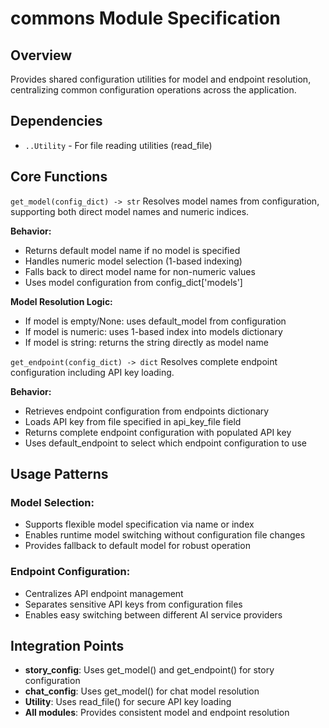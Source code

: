 # commons Module Specification

## Overview
Provides shared configuration utilities for model and endpoint resolution, centralizing common configuration operations across the application.

## Dependencies
- `..Utility` - For file reading utilities (read_file)

## Core Functions

`get_model(config_dict) -> str`
Resolves model names from configuration, supporting both direct model names and numeric indices.

**Behavior:**
- Returns default model name if no model is specified
- Handles numeric model selection (1-based indexing)
- Falls back to direct model name for non-numeric values
- Uses model configuration from config_dict['models']

**Model Resolution Logic:**
- If model is empty/None: uses default_model from configuration
- If model is numeric: uses 1-based index into models dictionary
- If model is string: returns the string directly as model name

`get_endpoint(config_dict) -> dict`
Resolves complete endpoint configuration including API key loading.

**Behavior:**
- Retrieves endpoint configuration from endpoints dictionary
- Loads API key from file specified in api_key_file field
- Returns complete endpoint configuration with populated API key
- Uses default_endpoint to select which endpoint configuration to use

## Usage Patterns

### Model Selection:
- Supports flexible model specification via name or index
- Enables runtime model switching without configuration file changes
- Provides fallback to default model for robust operation

### Endpoint Configuration:
- Centralizes API endpoint management
- Separates sensitive API keys from configuration files
- Enables easy switching between different AI service providers

## Integration Points
- **story_config**: Uses get_model() and get_endpoint() for story configuration
- **chat_config**: Uses get_model() for chat model resolution
- **Utility**: Uses read_file() for secure API key loading
- **All modules**: Provides consistent model and endpoint resolution
